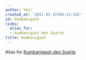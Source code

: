 ```yaml
---
author: Ymir
created_at: '2011-02-15T04:11:24Z'
id: Kumbanigash
links:
  alias_for:
  - Kumbanigash den Svarte
title: Kumbanigash
---
```


Alias for [Kumbanigash den Svarte]

  [Kumbanigash den Svarte]: Kumbanigash_den_Svarte